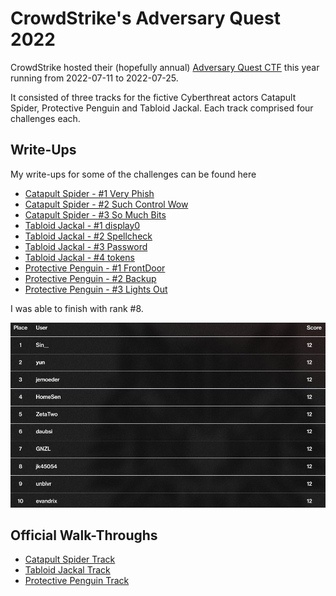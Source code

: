 # CrowdStrike's Adversary Quest 2022

CrowdStrike hosted their (hopefully annual) [Adversary Quest CTF](https://www.crowdstrike.com/blog/capture-the-flag-crowdstrike-intelligence-adversary-quest-2022/) this year running from 2022-07-11 to 2022-07-25.

It consisted of three tracks for the fictive Cyberthreat actors Catapult Spider, Protective Penguin and Tabloid Jackal. Each track comprised four challenges each.

## Write-Ups

My write-ups for some of the challenges can be found here

- [Catapult Spider - #1 Very Phish](./Catapult%20Spider/1%20Very%20Phish)
- [Catapult Spider - #2 Such Control Wow](./Catapult%20Spider/2%20Such%20Control%20Wow)
- [Catapult Spider - #3 So Much Bits](./Catapult%20Spider/3%20So%20Much%20Bits)
- [Tabloid Jackal - #1 display0](./Tabloid%20Jackal/1%20display0)
- [Tabloid Jackal - #2 Spellcheck](./Tabloid%20Jackal/2%20Spellcheck)
- [Tabloid Jackal - #3 Password](./Tabloid%20Jackal/3%20Password)
- [Tabloid Jackal - #4 tokens](./Tabloid%20Jackal/4%20tokens)
- [Protective Penguin - #1 FrontDoor](./Protective%20Penguin/1%20FrontDoor)
- [Protective Penguin - #2 Backup](./Protective%20Penguin/2%20Backup)
- [Protective Penguin - #3 Lights Out](./Protective%20Penguin/3%20Lights%20Out)

I was able to finish with rank #8.

![top10](./top10.jpeg)

## Official Walk-Throughs

- [Catapult Spider Track](https://www.crowdstrike.com/blog/catapult-spider-adversary-quest-walkthrough-2022/)
- [Tabloid Jackal Track](https://www.crowdstrike.com/blog/tabloid-jackal-adversary-quest-walkthrough-2022/)
- [Protective Penguin Track](https://www.crowdstrike.com/blog/protective-penguin-adversary-quest-walkthrough-2022/)
